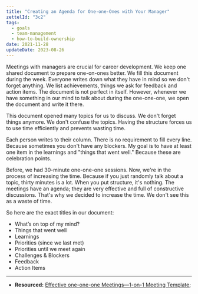```yaml
---
title: "Creating an Agenda for One-one-Ones with Your Manager"
zettelId: "3c2"
tags:
  - goals
  - team-management
  - how-to-build-ownership
date: 2021-11-28
updateDate: 2023-08-26
---
```


Meetings with managers are crucial for career development. We keep one shared document to prepare one-on-ones better. We fill this document during the week. Everyone writes down what they have in mind so we don't forget anything. We list achievements, things we ask for feedback and action items. The document is not perfect in itself. However, whenever we have something in our mind to talk about during the one-one-one, we open the document and write it there.

This document opened many topics for us to discuss. We don't forget things anymore. We don't confuse the topics. Having the structure forces us to use time efficiently and prevents wasting time.

Each person writes to their column. There is no requirement to fill every line. Because sometimes you don't have any blockers. My goal is to have at least one item in the learnings and "things that went well." Because these are celebration points.

Before, we had 30-minute one-one-one sessions. Now, we're in the process of increasing the time. Because if you just randomly talk about a topic, thirty minutes is a lot. When you put structure, it's nothing. The meetings have an agenda; they are very effective and full of constructive discussions. That's why we decided to increase the time. We don't see this as a waste of time.

So here are the exact titles in our document:

- What’s on top of my mind?
- Things that went well
- Learnings
- Priorities (since we last met)
- Priorities until we meet again
- Challenges & Blockers
- Feedback
- Action Items

---

- **Resourced:** [Effective one-one-one Meetings—1-on-1 Meeting Template](/effective-1-1-meetings-one-on-one-meeting-template/);
